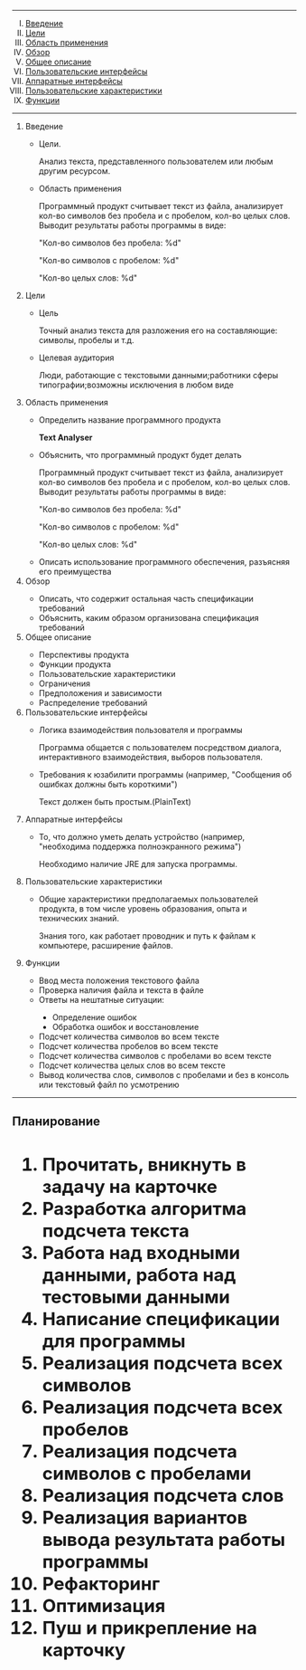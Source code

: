<body link="blue" vlink="purple">
<hr>
<ol type="I" align="left">

<li><a href="#1link">Введение</a></li>

<li><a href="#2link">Цели</a></li>

<li><a href="#3link">Область применения</a></li>

<li><a href="#4link">Обзор</a></li>

<li><a href="#5link">Общее описание</a></li>

<li><a href="#6link">Пользовательские интерфейсы</a></li>

<li><a href="#7link">Аппаратные интерфейсы</a></li>

<li><a href="#8link">Пользовательские характеристики</a></li>

<li><a href="#9link">Функции</a></li>
</ol>
<hr>

<ol type="1" align="left">

<li><a name="1link">Введение</a></li>
<ul>
<li>
<p>Цели.</p>
<p>Анализ текста, представленного пользователем или любым другим ресурсом.</p></li>
<li>
<p>Область применения</p>
<p>Программный продукт считывает текст из файла, анализирует кол-во символов без пробела и с пробелом, кол-во целых слов.
Выводит результаты работы программы в виде:

"Кол-во символов без пробела: %d"

"Кол-во символов с пробелом: %d"

"Кол-во целых слов: %d"
</p>
</li>
</ul>
<li><a name="2link">Цели</a></li>
<ul>
<li>
<p>Цель</p>
<p>Точный анализ текста для разложения его на составляющие: символы, пробелы и т.д.</p>
</li>
<li>
<p>Целевая аудитория</p>
<p>Люди, работающие с текстовыми данными;работники сферы типографии;возможны исключения в любом виде</p>
</li>
</ul>

<li><a name="3link">Область применения</a></li>
<ul>
<li>
<p>Определить название программного продукта</p>
<p><b>Text Analyser</b></p>
</li>
<li>
<p>Объяснить, что программный продукт будет делать</p>
<p>Программный продукт считывает текст из файла, анализирует кол-во символов без пробела и с пробелом, кол-во целых слов.
Выводит результаты работы программы в виде:

"Кол-во символов без пробела: %d"

"Кол-во символов с пробелом: %d"

"Кол-во целых слов: %d"
</p>
</li>
<li>Опиcать использование программного обеспечения, разъясняя его преимущества</li>
</ul>

<li><a name="4link">Обзор</a></li>
<ul>
<li>Описать, что содержит остальная часть спецификации требований</li>
<li>Объяснить, каким образом организована спецификация требований</li>
</ul>

<li><a name="5link">Общее описание</a></li>
<ul>
<li>Перспективы продукта</li>
<li>Функции продукта</li>
<li>Пользовательские характеристики</li>
<li>Ограничения</li>
<li>Предположения и зависимости</li>
<li>Распределение требований</li>
</ul>

<li><a name="6link">Пользовательские интерфейсы</a></li>
<ul>
<li>
<p>Логика взаимодействия пользователя и программы</p>
<p>Программа общается с пользователем посредством диалога, интерактивного взаимодействия, выборов пользователя.</p>
</li>
<li>
<p>Требования к юзабилити программы (например, "Сообщения об ошибках должны быть короткими")</p>
<p>Текст должен быть простым.(PlainText)</p>
</li>
</ul>

<li><a name="7link">Аппаратные интерфейсы</a></li>
<ul>
<li>
<p>То, что должно уметь делать устройство (например, "необходима поддержка полноэкранного режима")</p>
<p>Необходимо наличие JRE для запуска программы.</p>
</li>
</ul>

<li><a name="8link">Пользовательские характеристики</a></li>
<ul>
<li>
<p>Общие характеристики предполагаемых пользователей продукта, в том числе уровень образования, опыта и технических знаний.</p>
<p>Знания того, как работает проводник и путь к файлам к компьютере, расширение файлов. </p>
</li>
</ul>
<li><a name="9link">Функции</a></li>
<ul>
<li>Ввод места положения текстового файла</li>
<li>Проверка наличия файла и текста в файле</li>
<li>Ответы на нештатные ситуации:</li>
<ul style="list-style-type:disc">
<li>Определение ошибок</li>
<li>Обработка ошибок и восстановление</li>
</ul>
<li>Подсчет количества символов во всем тексте</li>
<li>Подсчет количества пробелов во всем тексте</li>
<li>Подсчет количества символов с пробелами во всем тексте</li>
<li>Подсчет количества целых слов во всем тексте</li>
<li>Вывод количества слов, символов с пробелами и без в консоль или текстовый файл по усмотрению</li>
</ul>
</ol>
<hr>
<h2><b>Планирование<b><h2>
<ol type="1">
<li>Прочитать, вникнуть в задачу на карточке</li>
<li>Разработка алгоритма подсчета текста</li>
<li>Работа над входными данными, работа над тестовыми данными</li>
<li>Написание спецификации для программы</li>
<li>Реализация подсчета всех символов</li>
<li>Реализация подсчета всех пробелов</li>
<li>Реализация подсчета символов с пробелами</li>
<li>Реализация подсчета слов</li>
<li>Реализация вариантов вывода результата работы программы</li>
<li>Рефакторинг</li>
<li>Оптимизация</li>
<li>Пуш и прикрепление на карточку</li>
</ol>
